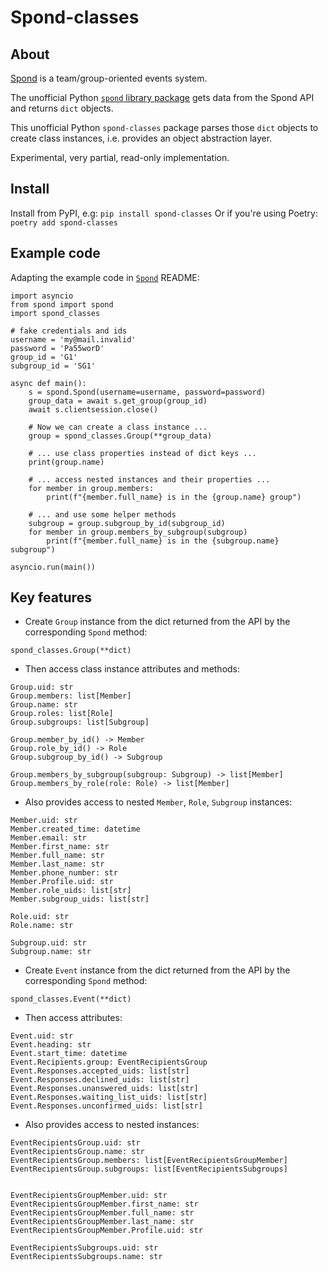 # Spond-classes

## About

[Spond](https://spond.com/welcome) is a team/group-oriented events system.

The unofficial Python [`spond` library package](https://github.com/Olen/Spond/) gets
data from the Spond API and returns `dict` objects.

This unofficial Python `spond-classes` package parses those `dict` objects to create
class instances, i.e. provides an object abstraction layer.

Experimental, very partial, read-only implementation.

## Install

Install from PyPI, e.g:
`
pip install spond-classes
`
Or if you're using Poetry:
`
poetry add spond-classes
`

## Example code

Adapting the example code in [`Spond`](https://github.com/Olen/Spond/) README:

```
import asyncio
from spond import spond
import spond_classes

# fake credentials and ids
username = 'my@mail.invalid'
password = 'Pa55worD'
group_id = 'G1'
subgroup_id = 'SG1'

async def main():
    s = spond.Spond(username=username, password=password)
    group_data = await s.get_group(group_id)
    await s.clientsession.close()

    # Now we can create a class instance ...
    group = spond_classes.Group(**group_data)

    # ... use class properties instead of dict keys ...
    print(group.name)

    # ... access nested instances and their properties ...
    for member in group.members:
        print(f"{member.full_name} is in the {group.name} group")

    # ... and use some helper methods
    subgroup = group.subgroup_by_id(subgroup_id)
    for member in group.members_by_subgroup(subgroup)
        print(f"{member.full_name} is in the {subgroup.name} subgroup")

asyncio.run(main())
```
## Key features

* Create `Group` instance from the dict returned from the API by the corresponding
  `Spond` method:

```
spond_classes.Group(**dict)
```

* Then access class instance attributes and methods:

```
Group.uid: str
Group.members: list[Member]
Group.name: str
Group.roles: list[Role]
Group.subgroups: list[Subgroup]

Group.member_by_id() -> Member
Group.role_by_id() -> Role
Group.subgroup_by_id() -> Subgroup

Group.members_by_subgroup(subgroup: Subgroup) -> list[Member]
Group.members_by_role(role: Role) -> list[Member]
```

* Also provides access to nested `Member`, `Role`, `Subgroup` instances:

```
Member.uid: str
Member.created_time: datetime
Member.email: str
Member.first_name: str
Member.full_name: str
Member.last_name: str
Member.phone_number: str
Member.Profile.uid: str
Member.role_uids: list[str]
Member.subgroup_uids: list[str]

Role.uid: str
Role.name: str

Subgroup.uid: str
Subgroup.name: str
```

* Create `Event` instance from the dict returned from the API by the corresponding
  `Spond` method:

```
spond_classes.Event(**dict)
```

* Then access attributes:

```
Event.uid: str
Event.heading: str
Event.start_time: datetime
Event.Recipients.group: EventRecipientsGroup
Event.Responses.accepted_uids: list[str]
Event.Responses.declined_uids: list[str]
Event.Responses.unanswered_uids: list[str]
Event.Responses.waiting_list_uids: list[str]
Event.Responses.unconfirmed_uids: list[str]
```

* Also provides access to nested instances:

```
EventRecipientsGroup.uid: str
EventRecipientsGroup.name: str
EventRecipientsGroup.members: list[EventRecipientsGroupMember]
EventRecipientsGroup.subgroups: list[EventRecipientsSubgroups]


EventRecipientsGroupMember.uid: str
EventRecipientsGroupMember.first_name: str
EventRecipientsGroupMember.full_name: str
EventRecipientsGroupMember.last_name: str
EventRecipientsGroupMember.Profile.uid: str

EventRecipientsSubgroups.uid: str
EventRecipientsSubgroups.name: str
```
